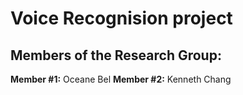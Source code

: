 # Voice Recognision project
## Members of the Research Group:
**Member #1:** Oceane Bel
**Member #2:** Kenneth Chang



